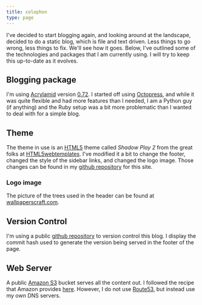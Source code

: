 ```yaml
---
title: colophon
type: page
---
```


I've decided to start blogging again, and looking around at the
landscape, decided to do a static blog, which is file and text
driven.  Less things to go wrong, less things to fix.  We'll see how
it goes.
Below, I've outlined some of the technologies and packages that I am
currently using.  I will try to keep this up-to-date as it evolves.

## Blogging package ##
I'm using [Acrylamid](http://posativ.org/acrylamid/) version
[0.72](https://github.com/posativ/acrylamid/).  I started off using
[Octopress](http://octopress.org/), and while it was quite flexible
and had more features than I needed, I am a Python guy (if anything)
and the Ruby setup was a bit more problematic than I wanted to deal
with for a simple blog.

## Theme ##
The theme in use is an [HTML5](http://dev.w3.org/html5/spec/) theme
called *Shadow Play 2* from the great folks at
[HTML5webtemplates](http://www.html5webtemplates.co.uk/).  I've
modified it a bit to change the footer, changed the style of the
sidebar links, and changed the logo image.  Those changes can be found
in my [github
repository](https://github.com/liljenstolpe/www.asgaard.org/) for this
site.

### Logo image ###
The picture of the trees used in the header can be found at
[wallpaperscraft.com](http://wallpaperscraft.com/wallpaper/wood_black-and-white_from_below_trees_gloomy_kroner_fog_silence_60216).

## Version Control ##
I'm using a public [github
repository](https://github.com/liljenstolpe/www.asgaard.org/) to
version control this blog.  I display the commit hash used to generate
the version being served in the footer of the page.

## Web Server ##
A public [Amazon S3](http://aws.amazon.com/s3/) bucket serves all the
content out.  I followed the recipe that Amazon provides
[here](http://docs.aws.amazon.com/AmazonS3/latest/dev/HowDoIWebsiteConfiguration.html).
However, I do not use [Route53](http://aws.amazon.com/route53/), but
instead use my own DNS servers.


